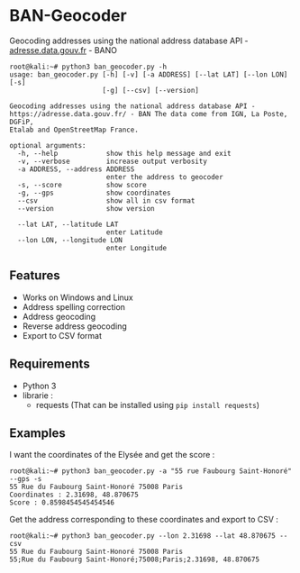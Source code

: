 # BAN-Geocoder
Geocoding addresses using the national address database API - [adresse.data.gouv.fr](https://adresse.data.gouv.fr/) - BANO

```
root@kali:~# python3 ban_geocoder.py -h
usage: ban_geocoder.py [-h] [-v] [-a ADDRESS] [--lat LAT] [--lon LON] [-s]
                       [-g] [--csv] [--version]

Geocoding addresses using the national address database API -
https://adresse.data.gouv.fr/ - BAN The data come from IGN, La Poste, DGFiP,
Etalab and OpenStreetMap France.

optional arguments:
  -h, --help            show this help message and exit
  -v, --verbose         increase output verbosity
  -a ADDRESS, --address ADDRESS
                        enter the address to geocoder
  -s, --score           show score
  -g, --gps             show coordinates
  --csv                 show all in csv format
  --version             show version

  --lat LAT, --latitude LAT
                        enter Latitude
  --lon LON, --longitude LON
                        enter Longitude
```

## Features
* Works on Windows and Linux
* Address spelling correction
* Address geocoding
* Reverse address geocoding
* Export to CSV format

## Requirements
* Python 3
* librarie :
  - requests (That can be installed using `pip install requests`)

## Examples
I want the coordinates of the Elysée and get the score :
```
root@kali:~# python3 ban_geocoder.py -a "55 rue Faubourg Saint-Honoré" --gps -s
55 Rue du Faubourg Saint-Honoré 75008 Paris
Coordinates : 2.31698, 48.870675
Score : 0.8598454545454546
```
Get the address corresponding to these coordinates and export to CSV :
```
root@kali:~# python3 ban_geocoder.py --lon 2.31698 --lat 48.870675 --csv
55 Rue du Faubourg Saint-Honoré 75008 Paris
55;Rue du Faubourg Saint-Honoré;75008;Paris;2.31698, 48.870675
```
